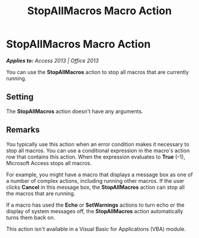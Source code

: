 ﻿---
title: StopAllMacros Macro Action
TOCTitle: StopAllMacros Macro Action
ms:assetid: 6afbf906-03b8-6e68-bbc9-7a4b141cf1c5
ms:mtpsurl: https://msdn.microsoft.com/en-us/library/Ff195440(v=office.15)
ms:contentKeyID: 48545442
ms.date: 09/18/2015
mtps_version: v=office.15
f1_keywords:
- vbaac10.chm104968
f1_categories:
- Office.Version=v15
---

# StopAllMacros Macro Action


_**Applies to:** Access 2013 | Office 2013_

You can use the **StopAllMacros** action to stop all macros that are currently running.

## Setting

The **StopAllMacros** action doesn't have any arguments.

## Remarks

You typically use this action when an error condition makes it necessary to stop all macros. You can use a conditional expression in the macro's action row that contains this action. When the expression evaluates to **True** (–1), Microsoft Access stops all macros.

For example, you might have a macro that displays a message box as one of a number of complex actions, including running other macros. If the user clicks **Cancel** in this message box, the **StopAllMacros** action can stop all the macros that are running.

If a macro has used the **Echo** or **SetWarnings** actions to turn echo or the display of system messages off, the **StopAllMacros** action automatically turns them back on.

This action isn't available in a Visual Basic for Applications (VBA) module.

